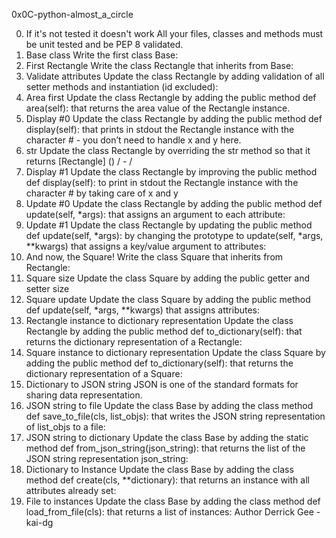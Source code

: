 0x0C-python-almost_a_circle

0. If it's not tested it doesn't work
All your files, classes and methods must be unit tested and be PEP 8 validated.
1. Base class
Write the first class Base:
2. First Rectangle
Write the class Rectangle that inherits from Base:
3. Validate attributes
Update the class Rectangle by adding validation of all setter methods and instantiation (id excluded):
4. Area first
Update the class Rectangle by adding the public method def area(self): that returns the area value of the Rectangle instance.
5. Display #0
Update the class Rectangle by adding the public method def display(self): that prints in stdout the Rectangle instance with the character # - you don’t need to handle x and y here.
6. str
Update the class Rectangle by overriding the str method so that it returns [Rectangle] () / - /
7. Display #1
Update the class Rectangle by improving the public method def display(self): to print in stdout the Rectangle instance with the character # by taking care of x and y
8. Update #0
Update the class Rectangle by adding the public method def update(self, *args): that assigns an argument to each attribute:
9. Update #1
Update the class Rectangle by updating the public method def update(self, *args): by changing the prototype to update(self, *args, **kwargs) that assigns a key/value argument to attributes:
10. And now, the Square!
Write the class Square that inherits from Rectangle:
11. Square size
Update the class Square by adding the public getter and setter size
12. Square update
Update the class Square by adding the public method def update(self, *args, **kwargs) that assigns attributes:
13. Rectangle instance to dictionary representation
Update the class Rectangle by adding the public method def to_dictionary(self): that returns the dictionary representation of a Rectangle:
14. Square instance to dictionary representation
Update the class Square by adding the public method def to_dictionary(self): that returns the dictionary representation of a Square:
15. Dictionary to JSON string
JSON is one of the standard formats for sharing data representation.
16. JSON string to file
Update the class Base by adding the class method def save_to_file(cls, list_objs): that writes the JSON string representation of list_objs to a file:
17. JSON string to dictionary
Update the class Base by adding the static method def from_json_string(json_string): that returns the list of the JSON string representation json_string:
18. Dictionary to Instance
Update the class Base by adding the class method def create(cls, **dictionary): that returns an instance with all attributes already set:
19. File to instances
Update the class Base by adding the class method def load_from_file(cls): that returns a list of instances:
Author
Derrick Gee - kai-dg